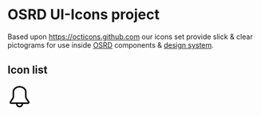 # OSRD UI-Icons project

Based upon https://octicons.github.com our icons set provide slick & clear pictograms for use inside <a href="https://osrd.fr">OSRD</a> components & <a href="https://design.osrd.fr">design system</a>.


## Icon list

<img src="icons/bell-24.svg" alt="bell" />
